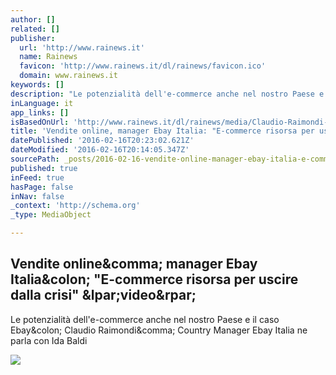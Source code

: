 ```yaml
---
author: []
related: []
publisher:
  url: 'http://www.rainews.it'
  name: Rainews
  favicon: 'http://www.rainews.it/dl/rainews/favicon.ico'
  domain: www.rainews.it
keywords: []
description: "Le potenzialità dell'e-commerce anche nel nostro Paese e il caso Ebay: Claudio Raimondi, Country Manager Ebay Italia ne parla con Ida Baldi"
inLanguage: it
app_links: []
isBasedOnUrl: 'http://www.rainews.it/dl/rainews/media/Claudio-Raimondi-Manager-Ebay-E-commerce-risorsa-per-uscire-dalla-crisi-07218d6a-8a0d-47f0-9cf7-643e7106c916.html'
title: 'Vendite online, manager Ebay Italia: "E-commerce risorsa per uscire dalla crisi" (video)'
datePublished: '2016-02-16T20:23:02.621Z'
dateModified: '2016-02-16T20:14:05.347Z'
sourcePath: _posts/2016-02-16-vendite-online-manager-ebay-italia-e-commerce-risorsa-per.md
published: true
inFeed: true
hasPage: false
inNav: false
_context: 'http://schema.org'
_type: MediaObject

---
```

<article style=""><h1>Vendite online&amp;comma; manager Ebay Italia&amp;colon; "E-commerce risorsa per uscire dalla crisi" &amp;lpar;video&amp;rpar;</h1><p>Le potenzialità dell'e-commerce anche nel nostro Paese e il caso Ebay&amp;colon; Claudio Raimondi&amp;comma; Country Manager Ebay Italia ne parla con Ida Baldi</p><img src="http://www.rai.tv/dl/img/2014/12/1419022018834_Schermata_2014_12_19_alle_21.45.40.png" /></article>